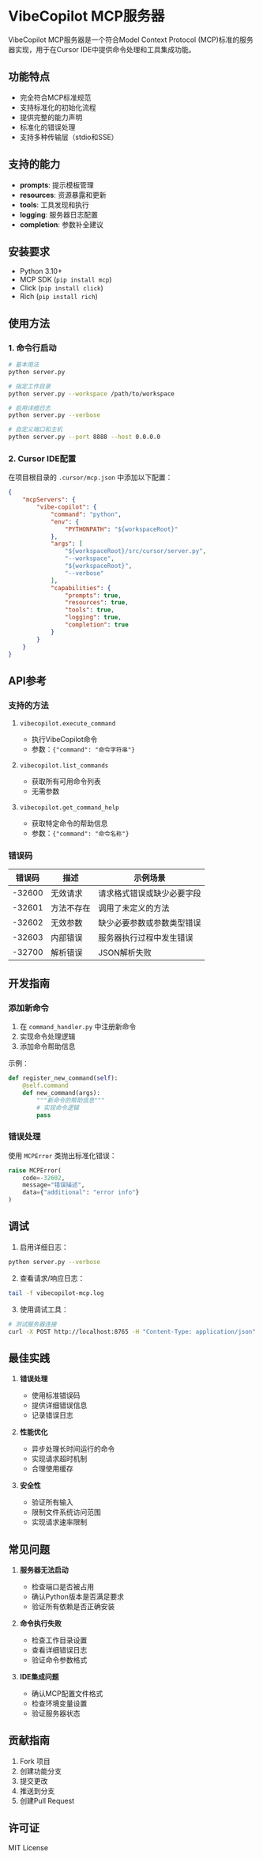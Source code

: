 # VibeCopilot MCP服务器

VibeCopilot MCP服务器是一个符合Model Context Protocol (MCP)标准的服务器实现，用于在Cursor IDE中提供命令处理和工具集成功能。

## 功能特点

- 完全符合MCP标准规范
- 支持标准化的初始化流程
- 提供完整的能力声明
- 标准化的错误处理
- 支持多种传输层（stdio和SSE）

## 支持的能力

- **prompts**: 提示模板管理
- **resources**: 资源暴露和更新
- **tools**: 工具发现和执行
- **logging**: 服务器日志配置
- **completion**: 参数补全建议

## 安装要求

- Python 3.10+
- MCP SDK (`pip install mcp`)
- Click (`pip install click`)
- Rich (`pip install rich`)

## 使用方法

### 1. 命令行启动

```bash
# 基本用法
python server.py

# 指定工作目录
python server.py --workspace /path/to/workspace

# 启用详细日志
python server.py --verbose

# 自定义端口和主机
python server.py --port 8888 --host 0.0.0.0
```

### 2. Cursor IDE配置

在项目根目录的 `.cursor/mcp.json` 中添加以下配置：

```json
{
    "mcpServers": {
        "vibe-copilot": {
            "command": "python",
            "env": {
                "PYTHONPATH": "${workspaceRoot}"
            },
            "args": [
                "${workspaceRoot}/src/cursor/server.py",
                "--workspace",
                "${workspaceRoot}",
                "--verbose"
            ],
            "capabilities": {
                "prompts": true,
                "resources": true,
                "tools": true,
                "logging": true,
                "completion": true
            }
        }
    }
}
```

## API参考

### 支持的方法

1. `vibecopilot.execute_command`
   - 执行VibeCopilot命令
   - 参数：`{"command": "命令字符串"}`

2. `vibecopilot.list_commands`
   - 获取所有可用命令列表
   - 无需参数

3. `vibecopilot.get_command_help`
   - 获取特定命令的帮助信息
   - 参数：`{"command": "命令名称"}`

### 错误码

| 错误码 | 描述 | 示例场景 |
|--------|------|----------|
| -32600 | 无效请求 | 请求格式错误或缺少必要字段 |
| -32601 | 方法不存在 | 调用了未定义的方法 |
| -32602 | 无效参数 | 缺少必要参数或参数类型错误 |
| -32603 | 内部错误 | 服务器执行过程中发生错误 |
| -32700 | 解析错误 | JSON解析失败 |

## 开发指南

### 添加新命令

1. 在 `command_handler.py` 中注册新命令
2. 实现命令处理逻辑
3. 添加命令帮助信息

示例：
```python
def register_new_command(self):
    @self.command
    def new_command(args):
        """新命令的帮助信息"""
        # 实现命令逻辑
        pass
```

### 错误处理

使用 `MCPError` 类抛出标准化错误：

```python
raise MCPError(
    code=-32602,
    message="错误描述",
    data={"additional": "error info"}
)
```

## 调试

1. 启用详细日志：

```bash
python server.py --verbose
```

2. 查看请求/响应日志：

```bash
tail -f vibecopilot-mcp.log
```

3. 使用调试工具：

```bash
# 测试服务器连接
curl -X POST http://localhost:8765 -H "Content-Type: application/json" -d '{"jsonrpc": "2.0", "method": "vibecopilot.list_commands", "id": 1}'
```

## 最佳实践

1. **错误处理**
   - 使用标准错误码
   - 提供详细错误信息
   - 记录错误日志

2. **性能优化**
   - 异步处理长时间运行的命令
   - 实现请求超时机制
   - 合理使用缓存

3. **安全性**
   - 验证所有输入
   - 限制文件系统访问范围
   - 实现请求速率限制

## 常见问题

1. **服务器无法启动**
   - 检查端口是否被占用
   - 确认Python版本是否满足要求
   - 验证所有依赖是否正确安装

2. **命令执行失败**
   - 检查工作目录设置
   - 查看详细错误日志
   - 验证命令参数格式

3. **IDE集成问题**
   - 确认MCP配置文件格式
   - 检查环境变量设置
   - 验证服务器状态

## 贡献指南

1. Fork 项目
2. 创建功能分支
3. 提交更改
4. 推送到分支
5. 创建Pull Request

## 许可证

MIT License
